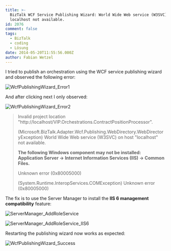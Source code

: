 ```yaml
---
title: >-
  BizTalk WCF Service Publishing Wizard: World Wide Web service (W3SVC) on host
  localhost not available.
id: 2076
comment: false
tags:
  - BizTalk
  - coding
  - Lösung
date: 2014-05-20T11:55:56.000Z
author: Fabian Wetzel
---
```


I tried to publish an orchestration using the WCF service publishing wizard and observed the following error:

![WcfPublishingWizard_Error1](https://az275061.vo.msecnd.net/blogmedia/2014/05/WcfPublishingWizard_Error1.png "WcfPublishingWizard_Error1")

And after clicking next I only observed:

![WcfPublishingWizard_Error2](https://az275061.vo.msecnd.net/blogmedia/2014/05/WcfPublishingWizard_Error2.png "WcfPublishingWizard_Error2")

>Invalid project location 
>"http://localhost/VIP.Orchestrations.ContractPositionProcessor".
> 
>(Microsoft.BizTalk.Adapter.Wcf.Publishing.WebDirectory.WebDirectoryException) World Wide Web service (W3SVC) on host "localhost" not available.
> 
>**The following Windows component may not be installed: Application Server -&gt; Internet Information Services (IIS) -&gt; Common Files.**
> 
> Unknown error (0x80005000)
> 
> (System.Runtime.InteropServices.COMException) Unknown error (0x80005000)  

The fix is to use the Server Manager to install the **IIS 6 management compatibility** feature:

![ServerManager_AddRoleService](https://az275061.vo.msecnd.net/blogmedia/2014/05/ServerManager_AddRoleService.png "ServerManager_AddRoleService")

![ServerManager_AddRoleService_IIS6](https://az275061.vo.msecnd.net/blogmedia/2014/05/ServerManager_AddRoleService_IIS6.png "ServerManager_AddRoleService_IIS6")

Restarting the publishing wizard now works as expected:

![WcfPublishingWizard_Success](https://az275061.vo.msecnd.net/blogmedia/2014/05/WcfPublishingWizard_Success.png "WcfPublishingWizard_Success")

